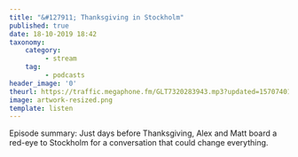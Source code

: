 ```yaml
---
title: "&#127911; Thanksgiving in Stockholm"
published: true
date: 18-10-2019 18:42
taxonomy:
    category:
         - stream
    tag:
         - podcasts
header_image: '0'
theurl: https://traffic.megaphone.fm/GLT7320283943.mp3?updated=1570740175
image: artwork-resized.png
template: listen
--- 
```

Episode summary: Just days before Thanksgiving, Alex and Matt board a red-eye to Stockholm for a conversation that could change everything.
